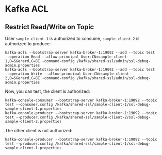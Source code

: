 # Kafka ACL

## Restrict Read/Write on Topic

User `sample-client-1` is authorized to consume, `sample-client-2` is authorized to produce:
````
kafka-acls --bootstrap-server kafka-broker-1:19092 --add --topic test --operation Read --allow-principal User:CN=sample-client-1,O=SGerard,C=BE -command-config /kafka/shared-ssl/admin/ssl-debug-admin.properties
kafka-acls --bootstrap-server kafka-broker-1:19092 --add --topic test --operation Write --allow-principal User:CN=sample-client-2,O=SGerard,C=BE -command-config /kafka/shared-ssl/admin/ssl-debug-admin.properties
````

Now, you can test, the client is authorized:
````
kafka-console-consumer --bootstrap-server kafka-broker-1:19092 --topic test --consumer.config /kafka/shared-ssl/sample-client-1/ssl-debug-sample-client-1.properties
kafka-console-producer --bootstrap-server kafka-broker-1:19092 --topic test --producer.config /kafka/shared-ssl/sample-client-2/ssl-debug-sample-client-2.properties
````

The other client is not authorized:
````
kafka-console-producer --bootstrap-server kafka-broker-1:19092 --topic test --producer.config /kafka/shared-ssl/sample-client-1/ssl-debug-sample-client-1.properties
````